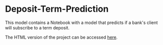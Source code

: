 # Deposit-Term-Prediction
This model contains a Notebook with a model that predicts if a bank's client will subscribe to a term deposit.

The HTML version of the project can be accessed [here](https://htmlpreview.github.io/?https://github.com/Outis09/Deposit-Term-Predictions/blob/main/Term%20Deposit%20Subscription%20model.html).
